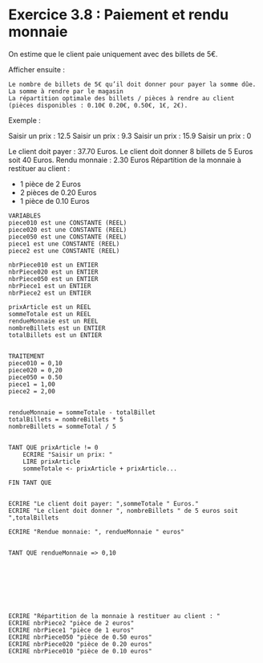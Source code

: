 # Exercice 3.8 : Paiement et rendu monnaie


On estime que le client paie uniquement avec des billets de 5€.

Afficher ensuite :

    Le nombre de billets de 5€ qu’il doit donner pour payer la somme dûe.
    La somme à rendre par le magasin
    La répartition optimale des billets / pièces à rendre au client (pièces disponibles : 0.10€ 0.20€, 0.50€, 1€, 2€).

Exemple :

Saisir un prix : 12.5
Saisir un prix : 9.3
Saisir un prix : 15.9
Saisir un prix : 0

Le client doit payer : 37.70 Euros.
Le client doit donner 8 billets de 5 Euros soit 40 Euros.
Rendu monnaie : 2.30 Euros
Répartition de la monnaie à restituer au client : 
- 1 pièce de 2 Euros
- 2 pièces de 0.20 Euros
- 1 pièce de 0.10 Euros


```
VARIABLES
piece010 est une CONSTANTE (REEL)
piece020 est une CONSTANTE (REEL)
piece050 est une CONSTANTE (REEL)
piece1 est une CONSTANTE (REEL)
piece2 est une CONSTANTE (REEL)

nbrPiece010 est un ENTIER
nbrPiece020 est un ENTIER
nbrPiece050 est un ENTIER
nbrPiece1 est un ENTIER
nbrPiece2 est un ENTIER

prixArticle est un REEL
sommeTotale est un REEL
rendueMonnaie est un REEL
nombreBillets est un ENTIER
totalBillets est un ENTIER


TRAITEMENT
piece010 = 0,10
piece020 = 0,20
piece050 = 0.50
piece1 = 1,00
piece2 = 2,00


rendueMonnaie = sommeTotale - totalBillet
totalBillets = nombreBillets * 5
nombreBillets = sommeTotal / 5


TANT QUE prixArticle != 0
	ECRIRE "Saisir un prix: "
	LIRE prixArticle
	sommeTotale <- prixArticle + prixArticle...
	
FIN TANT QUE


ECRIRE "Le client doit payer: ",sommeTotale	" Euros."
ECRIRE "Le client doit donner ", nombreBillets " de 5 euros soit ",totalBillets 	

ECRIRE "Rendue monnaie: ", rendueMonnaie " euros"


TANT QUE rendueMonnaie => 0,10
	

	
	
	
	
	
	
ECRIRE "Répartition de la monnaie à restituer au client : "
ECRIRE nbrPiece2 "pièce de 2 euros"
ECRIRE nbrPiece1 "pièce de 1 euros"
ECRIRE nbrPiece050 "pièce de 0.50 euros"
ECRIRE nbrPiece020 "pièce de 0.20 euros"
ECRIRE nbrPiece010 "pièce de 0.10 euros"

	
	
	
	





```